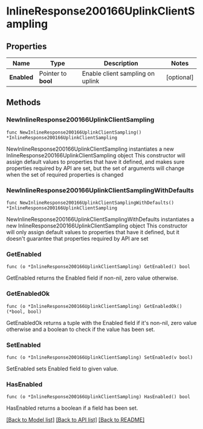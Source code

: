 # InlineResponse200166UplinkClientSampling

## Properties

Name | Type | Description | Notes
------------ | ------------- | ------------- | -------------
**Enabled** | Pointer to **bool** | Enable client sampling on uplink | [optional] 

## Methods

### NewInlineResponse200166UplinkClientSampling

`func NewInlineResponse200166UplinkClientSampling() *InlineResponse200166UplinkClientSampling`

NewInlineResponse200166UplinkClientSampling instantiates a new InlineResponse200166UplinkClientSampling object
This constructor will assign default values to properties that have it defined,
and makes sure properties required by API are set, but the set of arguments
will change when the set of required properties is changed

### NewInlineResponse200166UplinkClientSamplingWithDefaults

`func NewInlineResponse200166UplinkClientSamplingWithDefaults() *InlineResponse200166UplinkClientSampling`

NewInlineResponse200166UplinkClientSamplingWithDefaults instantiates a new InlineResponse200166UplinkClientSampling object
This constructor will only assign default values to properties that have it defined,
but it doesn't guarantee that properties required by API are set

### GetEnabled

`func (o *InlineResponse200166UplinkClientSampling) GetEnabled() bool`

GetEnabled returns the Enabled field if non-nil, zero value otherwise.

### GetEnabledOk

`func (o *InlineResponse200166UplinkClientSampling) GetEnabledOk() (*bool, bool)`

GetEnabledOk returns a tuple with the Enabled field if it's non-nil, zero value otherwise
and a boolean to check if the value has been set.

### SetEnabled

`func (o *InlineResponse200166UplinkClientSampling) SetEnabled(v bool)`

SetEnabled sets Enabled field to given value.

### HasEnabled

`func (o *InlineResponse200166UplinkClientSampling) HasEnabled() bool`

HasEnabled returns a boolean if a field has been set.


[[Back to Model list]](../README.md#documentation-for-models) [[Back to API list]](../README.md#documentation-for-api-endpoints) [[Back to README]](../README.md)


